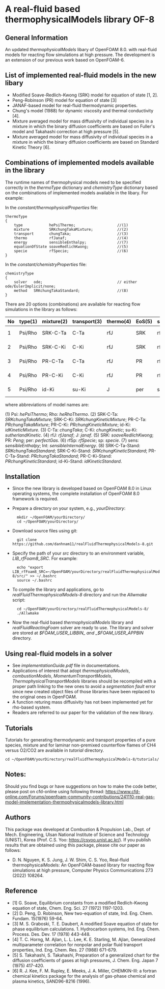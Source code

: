# A real-fluid based thermophysicalModels library OF-8
## General Information
An updated _thermophysicalModels_ libary of OpenFOAM 8.0. with real-fluid models for reacting flow simulations at high pressure. The development is an extension of our previous work based on OpenFOAM-6.
## List of implemented real-fluid models in the new libary
- Modified Soave-Redlich-Kwong (SRK) model for equation of state [1, 2].
- Peng-Robinson (PR) model for equation of state [3]
- JANAF-based model for real-fluid thermodynamic properties.
- Chung's model (1988) for dynamic viscosity and thermal conductivity [4].
- Mixture averaged model for mass diffusivity of individual species in a mixture in which the binary diffusion coefficients are based on Fuller's model and Takahashi correction at high pressure [5].
- Mixture averaged model for mass diffusivity of individual species in a mixture in which the binary diffusion coefficients are based on Standard Kinetic Theory [6].
## Combinations of implemented models available in the library
The runtime names of thermophysical models need to be specified correctly in the _thermoType_ dictionary and _chemistryType_ dictionary based on the combinations of implemented models available in the libary. For example:

In the _constant/thermophysicalProperties_ file: 

	thermoType
	{
		type            hePsiThermo;                   //(1)
		mixture         SRKchungTakaMixture;           //(2)
		transport       chungTaka;                     //(3)
		thermo          rfJanaf;                       //(4)
		energy          sensibleEnthalpy;              //(7)
		equationOfState soaveRedlichKwong;             //(5)
		specie          rfSpecie;                      //(6)
	}

In the _constant/chemistryProperties_ file: 

	chemistryType
	{
		solver   ode;                                  // either ode/EulerImplicit/none;
		method   SRKchungTakaStandard;                 //(8)
	}

There are 20 options (combinations) are available for reacting flow simulations in the library as follows:

| No | type(1)| mixture(2) | transport(3) | thermo(4) | EoS(5) | specie(6) | Energy(7) | method(8)      |
| :- | :----- |:-----------| :----------- | :-------- | :----- | :-------- | :-------- | :------------- |
|1   | Psi/Rho| SRK-C-Ta   | C-Ta         | rfJ       | SRK    | rfSp      | sens/Int  | SRK-C-Ta-Stand |
|2   | Psi/Rho| SRK-C-Ki   | C-Ki         | rfJ       | SRK    | rfSp      | sens/Int  | SRK-C-Ki-Stand |
|3   | Psi/Rho| PR-C-Ta    | C-Ta         | rfJ       | PR     | rfSp      | sens/Int  | PR-C-Ta-Stand  |
|4   | Psi/Rho| PR-C-Ki    | C-Ki         | rfJ       | PR     | rfSp      | sens/Int  | PR-C-Ki-Stand  |
|5   | Psi/Rho| id-Ki      | su-Ki        | J         | per    | sp        | sens/Int  | id-Ki-Stand    |

where abbreviations of model names are:

(1) Psi: _hePsiThermo_; Rho: _heRhoThermo_.
(2) SRK-C-Ta: _SRKchungTakaMixture_; SRK-C-Ki: _SRKchungKineticMixture_; PR-C-Ta: _PRchungTakaMixture_; PR-C-Ki: _PRchungKineticMixture_; id-Ki: _idKineticMixture_.
(3) C-Ta: _chungTaka_; C-Ki: _chungKinetic_; su-Ki: _sutherlandKinetic_.
(4) rfJ: _rfJanaf_; J: _janaf_.
(5) SRK: _soaveRedlichKwong_; PR: _Peng_; per: _perfectGas_.
(6) rfSp: _rfSpecie_; sp: _specie_.
(7) sens: _sensibleEnthalpy_; Int: _sensibleInternalEnergy_.
(8) SRK-C-Ta-Stand: _SRKchungTakaStandard_; SRK-C-Ki-Stand: _SRKchungKineticStandard_; PR-C-Ta-Stand: _PRchungTakaStandard_; PR-C-Ki-Stand: _PRchungKineticStandard_; id-Ki-Stand: _idKineticStandard_.


## Installation
- Since the new library is developed based on OpenFOAM 8.0 in Linux operating systems, the complete installation of OpenFOAM 8.0 framework is required. 
- Prepare a directory on your system, e.g., _yourDirectory_:

		mkdir ~/OpenFOAM/yourDirectory/
		cd ~/OpenFOAM/yourDirectory/	
- Download source files using git: 

		git clone https://github.com/danhnam11/realFluidThermophysicalModels-8.git

- Specify the path of your _src_ directory to an environment variable, _LIB_rfFoam8_SRC_. For example:

		echo "export LIB_rfFoam8_SRC=~/OpenFOAM/yourDirectory/realFluidThermophysicalModels-8/src/" >> ~/.bashrc
		source ~/.bashrc
- To compile the library and applications, go to _realFluidThermophysicalModels-8_ directory and run the _Allwmake_ script:

		cd ~/OpenFOAM/yourDirectory/realFluidThermophysicalModels-8/
		./Allwmake

- Now the real-fluid based _thermophysicalModels_ library and _realFluidReactingFoam_ solver are ready to use. The library and solver are stored at _$FOAM_USER_LIBBIN_ and _$FOAM_USER_APPBIN_ directory.

## Using real-fluid models in a solver 
- See _implementationGuide.pdf_ file in documentations.
- Applications of interest that adopt _thermophysicalModels_, _combustionModels_, _MomentumTransportModels_, _ThermophysicalTransportModels_ libraries should be recompiled with a proper path linking to the new ones to avoid a _segmentation fault_ error since new created object files of those libraries have been replaced to the original ones in OpenFOAM.
- A function returing mass diffusivity has not been implemented yet for rho-based system.
- Readers are referred to our paper for the validation of the new library.

## Tutorials
Tutorials for generating thermodynamic and transport properties of a pure species, mixture and for laminar non-premixed counterflow flames of CH4 versus O2/CO2 are available in _tutorial_ directory.

	cd ~/OpenFOAM/yourDirectory/realFluidThermophysicalModels-8/tutorials/

## Notes:
Should you find bugs or have suggestions on how to make the code better, please post on cfd-online using following thread: https://www.cfd-online.com/Forums/openfoam-community-contributions/241110-real-gas-model-implementation-thermophysicalmodels-library.html


## Authors 
This package was developed at Combustion & Propulsion Lab., Dept. of Mech. Engineering, Ulsan National Institute of Science and Technology (UNIST), Korea (Prof. C.S. Yoo: https://csyoo.unist.ac.kr/). If you publish results that are obtained using this package, please cite our paper as follows:
- D. N. Nguyen, K. S. Jung, J. W. Shim, C. S. Yoo, Real-fluid thermophysicalModels: An OpenFOAM-based library for reacting flow simulations at high pressure, Computer Physics Communications 273 (2022) 108264.
## Reference
- [1] G. Soave, Equilibrium constants from a modified Redlich-Kwong equation of state, Chem. Eng. Sci. 27 (1972) 1197-1203.
- [2] D. Peng, D. Robinson, New two-equation of state, Ind. Eng. Chem. Fundam. 15(1976) 59-64. 
- [3] M. S. Graboski, T. E. Daubert, A modified Soave equation of state for phase equilibrium calculations. 1. Hydrocarbon systems, Ind. Eng. Chem. Process. Des. Dev. 17 (1978) 443-448.
- [4] T. C. Horng, M. Ajlan, L. L. Lee, K. E. Starling, M. Ajlan, Generalized multiparameter correlation for nonpolar and polar fluid transport properties, Ind. Eng. Chem. Res. 27 (1988) 671-679.
- [5] S. Takahashi, S. Takahashi, Preparation of a generalized chart for the diffusion coefficients of gases at high pressures, J. Chem. Eng. Japan 7 (1975) 417-420. 
- [6] R. J. Kee, F. M. Rupley, E. Meeks, J. A. Miller, CHEMKIN-III: a fortran chemical kinetics package for the analysis of gas-phase chemical and plasma kinetics, SAND96-8216 (1996). 

